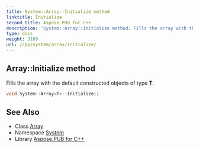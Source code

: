 ```yaml
---
title: System::Array::Initialize method
linktitle: Initialize
second_title: Aspose.PUB for C++
description: 'System::Array::Initialize method. Fills the array with the default constructed objects of type T in C++.'
type: docs
weight: 3100
url: /cpp/system/array/initialize/
---
```

## Array::Initialize method


Fills the array with the default constructed objects of type **T**.

```cpp
void System::Array<T>::Initialize()
```

## See Also

* Class [Array](../)
* Namespace [System](../../)
* Library [Aspose.PUB for C++](../../../)
